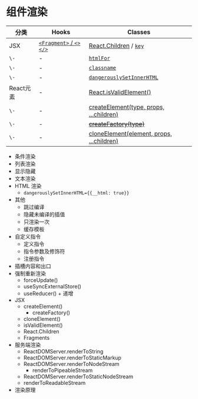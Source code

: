 # 组件渲染

分类 | Hooks | Classes
---|---|---
JSX | [`<Fragment>` / `<></>`](https://zh-hans.react.dev/reference/react/Fragment) | [React.Children](https://zh-hans.react.dev/reference/react/Children) / [`key`](https://zh-hans.react.dev/learn/rendering-lists#keeping-list-items-in-order-with-key)
`\-` | - | [`htmlFor`](https://zh-hans.react.dev/reference/react-dom/components/common#common-props)
`\-` | - | [`classname`](https://zh-hans.react.dev/reference/react-dom/components/common#applying-css-styles)
`\-` | - | [`dangerouslySetInnerHTML`](https://zh-hans.react.dev/reference/react-dom/components/common#dangerously-setting-the-inner-html)
React元素 | - | [React.isValidElement()](https://zh-hans.react.dev/reference/react/isValidElement)
`\-` | - | [createElement(type, props, ...children)](https://zh-hans.react.dev/reference/react/createElement)
`\-` | - | [~~createFactory(type)~~](https://zh-hans.react.dev/reference/react/createFactory)
`\-` | - | [cloneElement(element, props, ...children)](https://zh-hans.react.dev/reference/react/cloneElement)


- 条件渲染
- 列表渲染
- 显示隐藏
- 文本渲染
- HTML 渲染
  - `dangerouslySetInnerHTML={{__html: true}}`
- 其他
  - 跳过编译
  - 隐藏未编译的插值
  - 只渲染一次
  - 缓存模板
- 自定义指令
  - 定义指令
  - 指令参数及修饰符
  - 注册指令
- 插槽内容和出口
- 强制重新渲染
  - forceUpdate()
  - useSyncExternalStore()
  - useReducer() + 递增
- JSX
  - createElement()
    - createFactory()
  - cloneElement()
  - isValidElement()
  - React.Children
  - Fragments
- 服务端渲染
  - ReactDOMServer.renderToString
  - ReactDOMServer.renderToStaticMarkup
  - ReactDOMServer.renderToNodeStream
    - renderToPipeableStream
  - ReactDOMServer.renderToStaticNodeStream
  - renderToReadableStream
- 渲染原理